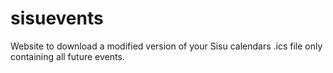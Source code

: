 # sisuevents
Website to download a modified version of your Sisu calendars .ics file only containing all future events.
